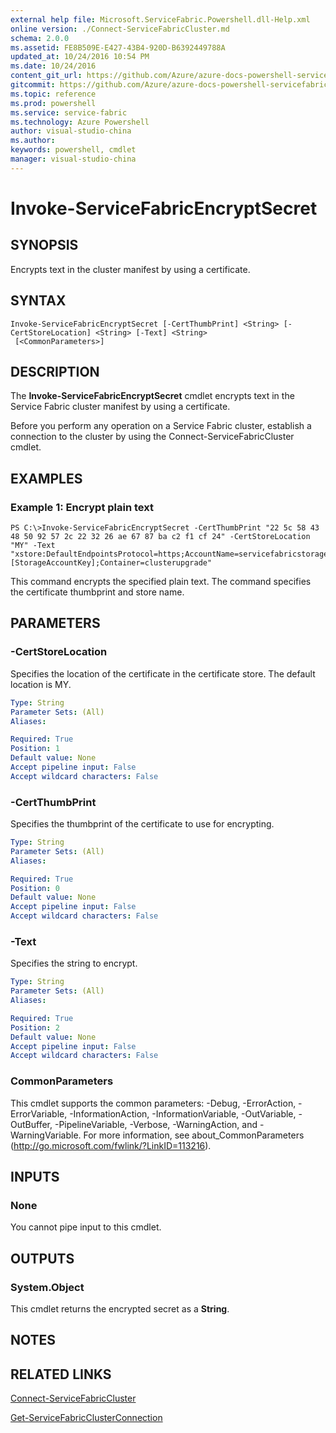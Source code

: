 ```yaml
---
external help file: Microsoft.ServiceFabric.Powershell.dll-Help.xml
online version: ./Connect-ServiceFabricCluster.md
schema: 2.0.0
ms.assetid: FE8B509E-E427-43B4-920D-B6392449788A
updated_at: 10/24/2016 10:54 PM
ms.date: 10/24/2016
content_git_url: https://github.com/Azure/azure-docs-powershell-servicefabric/blob/master/Service-Fabric-cmdlets/ServiceFabric/vlatest/Invoke-ServiceFabricEncryptSecret.md
gitcommit: https://github.com/Azure/azure-docs-powershell-servicefabric/blob/865a3e19e58e9be5871c4d9834591e4ba1c1b9ec/Service-Fabric-cmdlets/ServiceFabric/vlatest/Invoke-ServiceFabricEncryptSecret.md
ms.topic: reference
ms.prod: powershell
ms.service: service-fabric
ms.technology: Azure Powershell
author: visual-studio-china
ms.author: 
keywords: powershell, cmdlet
manager: visual-studio-china
---
```


# Invoke-ServiceFabricEncryptSecret

## SYNOPSIS
Encrypts text in the cluster manifest by using a certificate.

## SYNTAX

```
Invoke-ServiceFabricEncryptSecret [-CertThumbPrint] <String> [-CertStoreLocation] <String> [-Text] <String>
 [<CommonParameters>]
```

## DESCRIPTION
The **Invoke-ServiceFabricEncryptSecret** cmdlet encrypts text in the Service Fabric cluster manifest by using a certificate.

Before you perform any operation on a Service Fabric cluster, establish a connection to the cluster by using the Connect-ServiceFabricCluster cmdlet.

## EXAMPLES

### Example 1: Encrypt plain text
```
PS C:\>Invoke-ServiceFabricEncryptSecret -CertThumbPrint "22 5c 58 43 48 50 92 57 2c 22 32 26 ae 67 87 ba c2 f1 cf 24" -CertStoreLocation "MY" -Text "xstore:DefaultEndpointsProtocol=https;AccountName=servicefabricstorage;AccountKey=[StorageAccountKey];Container=clusterupgrade"
```

This command encrypts the specified plain text.
The command specifies the certificate thumbprint and store name.

## PARAMETERS

### -CertStoreLocation
Specifies the location of the certificate in the certificate store.
The default location is MY.

```yaml
Type: String
Parameter Sets: (All)
Aliases: 

Required: True
Position: 1
Default value: None
Accept pipeline input: False
Accept wildcard characters: False
```

### -CertThumbPrint
Specifies the thumbprint of the certificate to use for encrypting.

```yaml
Type: String
Parameter Sets: (All)
Aliases: 

Required: True
Position: 0
Default value: None
Accept pipeline input: False
Accept wildcard characters: False
```

### -Text
Specifies the string to encrypt.

```yaml
Type: String
Parameter Sets: (All)
Aliases: 

Required: True
Position: 2
Default value: None
Accept pipeline input: False
Accept wildcard characters: False
```

### CommonParameters
This cmdlet supports the common parameters: -Debug, -ErrorAction, -ErrorVariable, -InformationAction, -InformationVariable, -OutVariable, -OutBuffer, -PipelineVariable, -Verbose, -WarningAction, and -WarningVariable. For more information, see about_CommonParameters (http://go.microsoft.com/fwlink/?LinkID=113216).

## INPUTS

### None
You cannot pipe input to this cmdlet.

## OUTPUTS

### System.Object
This cmdlet returns the encrypted secret as a **String**.

## NOTES

## RELATED LINKS

[Connect-ServiceFabricCluster](./Connect-ServiceFabricCluster.md)

[Get-ServiceFabricClusterConnection](./Get-ServiceFabricClusterConnection.md)


